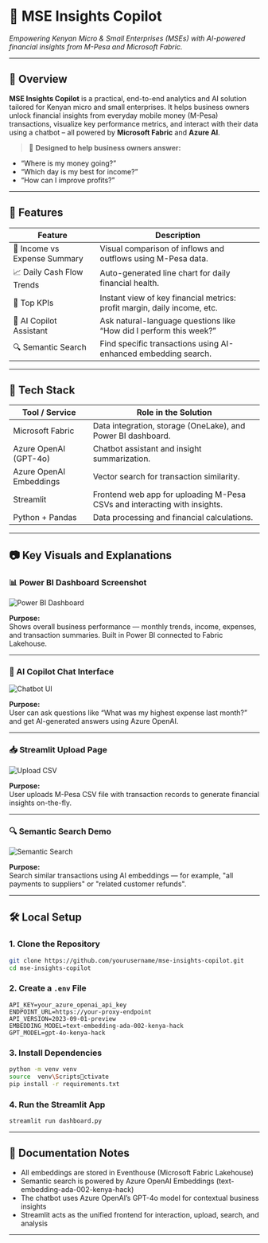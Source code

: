 
# 🧠 MSE Insights Copilot  
*Empowering Kenyan Micro & Small Enterprises (MSEs) with AI-powered financial insights from M-Pesa and Microsoft Fabric.*

---

## 🚀 Overview  
**MSE Insights Copilot** is a practical, end-to-end analytics and AI solution tailored for Kenyan micro and small enterprises. It helps business owners unlock financial insights from everyday mobile money (M-Pesa) transactions, visualize key performance metrics, and interact with their data using a chatbot – all powered by **Microsoft Fabric** and **Azure AI**.

> 💼 **Designed to help business owners answer:**  
- “Where is my money going?”  
- “Which day is my best for income?”  
- “How can I improve profits?”

---

## 🧩 Features

| Feature                  | Description                                                                 |
|--------------------------|-----------------------------------------------------------------------------|
| 💸 Income vs Expense Summary | Visual comparison of inflows and outflows using M-Pesa data.                |
| 📈 Daily Cash Flow Trends    | Auto-generated line chart for daily financial health.                      |
| 🧾 Top KPIs                  | Instant view of key financial metrics: profit margin, daily income, etc.    |
| 🧠 AI Copilot Assistant      | Ask natural-language questions like “How did I perform this week?”         |
| 🔍 Semantic Search           | Find specific transactions using AI-enhanced embedding search.             |

---

## 🧪 Tech Stack

| Tool / Service           | Role in the Solution                                                        |
|--------------------------|-----------------------------------------------------------------------------|
| Microsoft Fabric         | Data integration, storage (OneLake), and Power BI dashboard.                |
| Azure OpenAI (GPT-4o)    | Chatbot assistant and insight summarization.                                |
| Azure OpenAI Embeddings  | Vector search for transaction similarity.                                   |
| Streamlit                | Frontend web app for uploading M-Pesa CSVs and interacting with insights.   |
| Python + Pandas          | Data processing and financial calculations.                                 |

---

## 📷 Key Visuals and Explanations

### 📊 Power BI Dashboard Screenshot
![Power BI Dashboard](./screenshots/Screenshot_494.png)

**Purpose:**  
Shows overall business performance — monthly trends, income, expenses, and transaction summaries. Built in Power BI connected to Fabric Lakehouse.

---

### 🧠 AI Copilot Chat Interface
![Chatbot UI](./screenshots/Screenshot_495.png)

**Purpose:**  
User can ask questions like “What was my highest expense last month?” and get AI-generated answers using Azure OpenAI.

---

### 📥 Streamlit Upload Page
![Upload CSV](./screenshots/Screenshot_496.png)

**Purpose:**  
User uploads M-Pesa CSV file with transaction records to generate financial insights on-the-fly.

---

### 🔍 Semantic Search Demo
![Semantic Search](./screenshots/Screenshot_497.png)

**Purpose:**  
Search similar transactions using AI embeddings — for example, "all payments to suppliers" or "related customer refunds".

---

## 🛠️ Local Setup

### 1. Clone the Repository
```bash
git clone https://github.com/yourusername/mse-insights-copilot.git
cd mse-insights-copilot
```

### 2. Create a `.env` File
```env
API_KEY=your_azure_openai_api_key
ENDPOINT_URL=https://your-proxy-endpoint
API_VERSION=2023-09-01-preview
EMBEDDING_MODEL=text-embedding-ada-002-kenya-hack
GPT_MODEL=gpt-4o-kenya-hack
```

### 3. Install Dependencies
```bash
python -m venv venv
source  venv\Scriptsctivate
pip install -r requirements.txt
```

### 4. Run the Streamlit App
```bash
streamlit run dashboard.py
```

---

## 📝 Documentation Notes

- All embeddings are stored in Eventhouse (Microsoft Fabric Lakehouse)
- Semantic search is powered by Azure OpenAI Embeddings (text-embedding-ada-002-kenya-hack)
- The chatbot uses Azure OpenAI’s GPT-4o model for contextual business insights
- Streamlit acts as the unified frontend for interaction, upload, search, and analysis

---

